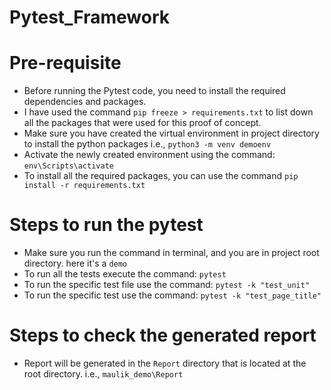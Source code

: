 # Pytest_Framework
# Pre-requisite

- Before running the Pytest code, you need to install the required dependencies and packages.
- I have used the command `pip freeze > requirements.txt` to list down all the packages that were used for this proof of
  concept.
- Make sure you have created the virtual environment in project directory to install the python packages
  i.e., `python3 -m venv demoenv`
- Activate the newly created environment using the command: `env\Scripts\activate`
- To install all the required packages, you can use the command `pip install -r requirements.txt`

# Steps to run the pytest

- Make sure you run the command in terminal, and you are in project root directory. here it's a `demo`
- To run all the tests execute the command: `pytest`
- To run the specific test file use the command: `pytest -k "test_unit"`
- To run the specific test use the command: `pytest -k "test_page_title"`

# Steps to check the generated report

- Report will be generated in the `Report` directory that is located at the root directory. i.e., `maulik_demo\Report`
